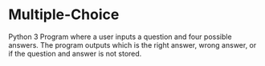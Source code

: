 # Multiple-Choice
Python 3 Program where a user inputs a question and four possible answers. The program outputs which is the right answer, wrong answer, or if the question and answer is not stored. 
